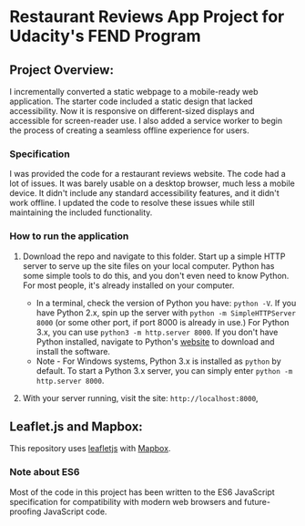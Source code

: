 # Restaurant Reviews App Project for Udacity's FEND Program

## Project Overview: 

I incrementally converted a static webpage to a mobile-ready web application. The starter code included a static design that lacked accessibility. Now it is responsive on different-sized displays and accessible for screen-reader use. I also added a service worker to begin the process of creating a seamless offline experience for users.

### Specification

I was provided the code for a restaurant reviews website. The code had a lot of issues. It was barely usable on a desktop browser, much less a mobile device. It didn't include any standard accessibility features, and it didn't work offline. I updated the code to resolve these issues while still maintaining the included functionality.

### How to run the application

1. Download the repo and navigate to this folder. Start up a simple HTTP server to serve up the site files on your local computer. Python has some simple tools to do this, and you don't even need to know Python. For most people, it's already installed on your computer.

    * In a terminal, check the version of Python you have: `python -V`. If you have Python 2.x, spin up the server with `python -m SimpleHTTPServer 8000` (or some other port, if port 8000 is already in use.) For Python 3.x, you can use `python3 -m http.server 8000`. If you don't have Python installed, navigate to Python's [website](https://www.python.org/) to download and install the software.
   * Note -  For Windows systems, Python 3.x is installed as `python` by default. To start a Python 3.x server, you can simply enter `python -m http.server 8000`.
   
2. With your server running, visit the site: `http://localhost:8000`,

## Leaflet.js and Mapbox:

This repository uses [leafletjs](https://leafletjs.com/) with [Mapbox](https://www.mapbox.com/). 

### Note about ES6

Most of the code in this project has been written to the ES6 JavaScript specification for compatibility with modern web browsers and future-proofing JavaScript code. 
